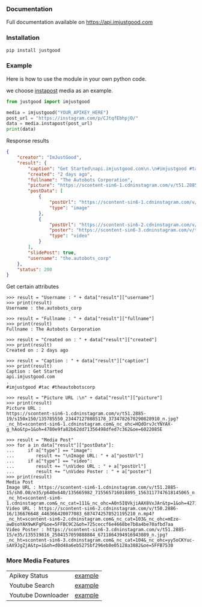 ### Documentation
Full documentation available on https://api.imjustgood.com

### Installation
```python
pip install justgood
```

### Example
Here is how to use the module in your own python code.

we choose <a href="https://github.com/goodop/api-imjustgood.com/blob/main/Example/instapost.py">instapost</a> media as an example.
```python
from justgood import imjustgood
```

```python
media = imjustgood("YOUR_APIKEY_HERE")
post_url = "https://instagram.com/p/CJtqfEbhpjO/"
data = media.instapost(post_url)
print(data)
```

Response results
```json
{
    "creator": "ImJustGood", 
    "result": {
        "caption": "Get Started\napi.imjustgood.com\n.\n#imjustgood #tac #theautobotscorp", 
        "created": "2 days ago", 
        "fullname": "The Autobots Corporation", 
        "picture": "https://scontent-sin6-1.cdninstagram.com/v/t51.2885-19/s150x150/135785550_234471278085178_3734782670290828910_n.jpg?_nc_ht=scontent-sin6-1.cdninstagram.com&_nc_ohc=HQdOrvJcYNYAX-g_hAo&tp=1&oh=4780e9fa82b62dd71356498dfed7c362&oe=6022085E", 
        "postData": [
            {
                "postUrl": "https://scontent-sin6-1.cdninstagram.com/v/t51.2885-15/sh0.08/e35/p640x640/135665982_715565716018895_1563117747618145065_n.jpg?_nc_ht=scontent-sin6-1.cdninstagram.com&_nc_cat=111&_nc_ohc=A0n5IQVkjiAAX8VxJAr&tp=1&oh=427134cb92b3ce8ed9179dab92482ad2&oe=60232E2A", 
                "type": "image"
            },
            {
                "postUrl": "https://scontent-sin6-2.cdninstagram.com/v/t50.2886-16/136676648_446366420077083_6874742578521195210_n.mp4?_nc_ht=scontent-sin6-2.cdninstagram.com&_nc_cat=103&_nc_ohc=mEzo-awDsoYAX9wKFgP&oe=5FFBC9C2&oh=725ceccf6e4668be7b8a4be70afbd7aa", 
                "poster": "https://scontent-sin6-3.cdninstagram.com/v/t51.2885-15/e35/135519816_2504157059888884_6711864394916943089_n.jpg?_nc_ht=scontent-sin6-3.cdninstagram.com&_nc_cat=104&_nc_ohc=yy5oCKYuc-sAX9JgZjA&tp=1&oh=d0d48a6eb5275bf296eb8e05128a3882&oe=5FFB7530", 
                "type": "video"
            }
        ],
        "slidePost": true, 
        "username": "the.autobots_corp"
    },
    "status": 200
}
```

Get certain attributes
```
>>> result = "Username : " + data["result"]["username"]
>>> print(result)
Username : the.autobots_corp

>>> result = "Fullname : " + data["result"]["fullname"]
>>> print(result)
Fullname : The Autobots Corporation

>>> result = "Created on : " + data["result"]["created"]
>>> print(result)
Created on : 2 days ago

>>> result = "Caption : " + data["result"]["caption"]
>>> print(result)
Caption : Get Started
api.imjustgood.com
.
#imjustgood #tac #theautobotscorp

>>> result = "Picture URL :\n" + data["result"]["picture"]
>>> print(result)
Picture URL :
https://scontent-sin6-1.cdninstagram.com/v/t51.2885-19/s150x150/135785550_234471278085178_3734782670290828910_n.jpg?_nc_ht=scontent-sin6-1.cdninstagram.com&_nc_ohc=HQdOrvJcYNYAX-g_hAo&tp=1&oh=4780e9fa82b62dd71356498dfed7c362&oe=6022085E

>>> result = "Media Post"
>>> for a in data["result"]["postData"]:
...     if a["type"] == "image":
...        result += "\nImage URL: " + a["postUrl"]
...     if a["type"] == "video":
...        result += "\nVideo URL : " + a["postUrl"]
...        result += "\nVideo Poster : " + a["poster"]
>>> print(result)
Media Post
Image URL : https://scontent-sin6-1.cdninstagram.com/v/t51.2885-15/sh0.08/e35/p640x640/135665982_715565716018895_1563117747618145065_n.jpg?_nc_ht=scontent-sin6-1.cdninstagram.com&_nc_cat=111&_nc_ohc=A0n5IQVkjiAAX8VxJAr&tp=1&oh=427134cb92b3ce8ed9179dab92482ad2&oe=60232E2A
Video URL : https://scontent-sin6-2.cdninstagram.com/v/t50.2886-16/136676648_446366420077083_6874742578521195210_n.mp4?_nc_ht=scontent-sin6-2.cdninstagram.com&_nc_cat=103&_nc_ohc=mEzo-awDsoYAX9wKFgP&oe=5FFBC9C2&oh=725ceccf6e4668be7b8a4be70afbd7aa
Video Poster : https://scontent-sin6-3.cdninstagram.com/v/t51.2885-15/e35/135519816_2504157059888884_6711864394916943089_n.jpg?_nc_ht=scontent-sin6-3.cdninstagram.com&_nc_cat=104&_nc_ohc=yy5oCKYuc-sAX9JgZjA&tp=1&oh=d0d48a6eb5275bf296eb8e05128a3882&oe=5FFB7530
```

### More Media Features
<table>
    <tbody>
        <tr>
            <td>Apikey Status</td>
            <td><a href="https://github.com/goodop/api-imjustgood.com/blob/main/Example/apikey_status.py">example</a></td>
        </tr>
        <tr>
            <td>Youtube Search</td>
            <td><a href="https://github.com/goodop/api-imjustgood.com/blob/main/Example/apikey_status.py">example</a></td>
        </tr>
        <tr>
            <td>Youtube Downloader</td>
            <td><a href="https://github.com/goodop/api-imjustgood.com/blob/main/Example/apikey_status.py">example</a></td>
        </tr>
    </tbody>
</table>
